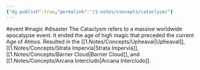 ```yaml
---
{"dg-publish":true,"permalink":"/1-notes/concepts/cataclysm/"}
---
```


#event #magic #disaster
The Cataclysm refers to a massive worldwide apocalypse event.
It ended the age of high magic that preceded the current Age of Atmos.
Resulted in the [[1.Notes/Concepts/Upheaval\|Upheaval]], [[1.Notes/Concepts/Strata Impervia\|Strata Impervia]], [[1.Notes/Concepts/Barrier Cloud\|Barrier Cloud]], and [[1.Notes/Concepts/Arcana Intercludo\|Arcana Intercludo]].